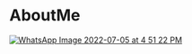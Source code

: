# AboutMe

[![WhatsApp Image 2022-07-05 at 4 51 22 PM](https://user-images.githubusercontent.com/63035436/177316594-bb7e7b9d-9635-4637-8b6b-410f4e7824b6.jpeg)](https://ghanshyam89.github.io/MyPortfolio/)
